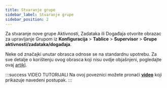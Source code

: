 ```yaml
---
title: Stvaranje grupe 
sidebar_label: Stvaranje grupe 
sidebar_position: 2
---
```


Za stvaranje nove grupe Aktivnosti, Zadataka ili Događaja otvorite obrazac za upravljanje Grupom iz **Konfiguracija** > **Tablice** > **Supervisor** > **Grupe aktivnosti/zadataka/događaja**.

Neke od značajki unutar obrasca odnose se na standardnu ​​upotrebu. Za sve detalje o korištenju ovog obrasca koji nisu ovdje objašnjeni, pogledajte ovaj [artikl](/docs/guide/common).

:::success VIDEO TUTORIJALI 
Na ovoj poveznici možete pronaći **[video](https://youtu.be/0uN-0p1vQXw)** koji prikazuje navedeni postupak. 
:::